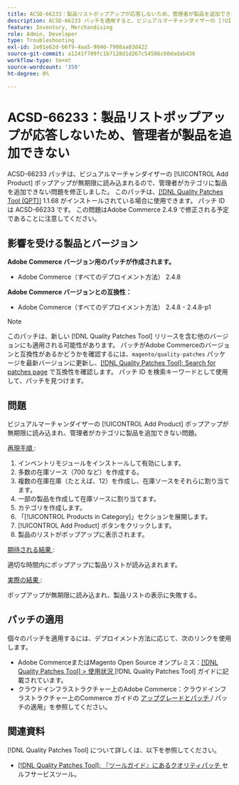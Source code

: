 ```yaml
---
title: ACSD-66233：製品リストポップアップが応答しないため、管理者が製品を追加できない
description: ACSD-66233 パッチを適用すると、ビジュアルマーチャンダイザーの [!UICONTROL Add Product] ポップアップが無期限に読み込まれるので、管理者が商品をカテゴリに追加できないAdobe Commerceの問題を修正できます。
feature: Inventory, Merchandising
role: Admin, Developer
type: Troubleshooting
exl-id: 2e01e62d-b6f9-4aa5-9040-7908aa83d422
source-git-commit: a1241f709fc1b7128d1d267c54586c60dadab436
workflow-type: tm+mt
source-wordcount: '359'
ht-degree: 0%

---
```


# ACSD-66233：製品リストポップアップが応答しないため、管理者が製品を追加できない

ACSD-66233 パッチは、ビジュアルマーチャンダイザーの [!UICONTROL Add Product] ポップアップが無期限に読み込まれるので、管理者がカテゴリに製品を追加できない問題を修正しました。 このパッチは、[[!DNL Quality Patches Tool (QPT)]](/help/tools/quality-patches-tool/quality-patches-tool-to-self-serve-quality-patches.md) 1.1.68 がインストールされている場合に使用できます。 パッチ ID は ACSD-66233 です。 この問題はAdobe Commerce 2.4.9 で修正される予定であることに注意してください。

## 影響を受ける製品とバージョン

**Adobe Commerce バージョン用のパッチが作成されます。**

* Adobe Commerce（すべてのデプロイメント方法） 2.4.8

**Adobe Commerce バージョンとの互換性：**

* Adobe Commerce（すべてのデプロイメント方法） 2.4.8 - 2.4.8-p1

>[!NOTE]
>
>このパッチは、新しい [!DNL Quality Patches Tool] リリースを含む他のバージョンにも適用される可能性があります。 パッチがAdobe Commerceのバージョンと互換性があるかどうかを確認するには、`magento/quality-patches` パッケージを最新バージョンに更新し、[[!DNL Quality Patches Tool]: Search for patches page](https://experienceleague.adobe.com/tools/commerce-quality-patches/index.html) で互換性を確認します。 パッチ ID を検索キーワードとして使用して、パッチを見つけます。

## 問題

ビジュアルマーチャンダイザーの [!UICONTROL Add Product] ポップアップが無期限に読み込まれ、管理者がカテゴリに製品を追加できない問題。

<u> 再現手順 </u>:

1. インベントリモジュールをインストールして有効にします。
1. 多数の在庫ソース（700 など）を作成する。
1. 複数の在庫在庫（たとえば、12）を作成し、在庫ソースをそれらに割り当てます。
1. 一部の製品を作成して在庫ソースに割り当てます。
1. カテゴリを作成します。
1. 「[!UICONTROL Products in Category]」セクションを展開します。
1. [!UICONTROL Add Product] ボタンをクリックします。
1. 製品のリストがポップアップに表示されます。

<u> 期待される結果 </u>:

適切な時間内にポップアップに製品リストが読み込まれます。

<u> 実際の結果 </u>:

ポップアップが無期限に読み込まれ、製品リストの表示に失敗する。

## パッチの適用

個々のパッチを適用するには、デプロイメント方法に応じて、次のリンクを使用します。

* Adobe CommerceまたはMagento Open Source オンプレミス：[[!DNL Quality Patches Tool] > 使用状況 ](/help/tools/quality-patches-tool/usage.md) [!DNL Quality Patches Tool] ガイドに記載されています。
* クラウドインフラストラクチャー上のAdobe Commerce：クラウドインフラストラクチャー上のCommerce ガイドの [ アップグレードとパッチ ](https://experienceleague.adobe.com/docs/commerce-cloud-service/user-guide/develop/upgrade/apply-patches.html)/ パッチの適用」を参照してください。

## 関連資料

[!DNL Quality Patches Tool] について詳しくは、以下を参照してください。

* [[!DNL Quality Patches Tool]: 『ツールガイド』にあるクオリティパッチ ](/help/tools/quality-patches-tool/quality-patches-tool-to-self-serve-quality-patches.md) セルフサービスツール。
